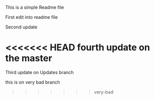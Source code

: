 This is a simple Readme file

First edit into readme file

Second update

<<<<<<< HEAD
fourth update on the master 
=======
Third update on Updates branch

this is  on very bad branch
>>>>>>> very-bad
